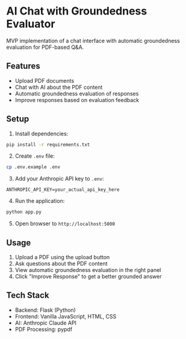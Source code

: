 # AI Chat with Groundedness Evaluator

MVP implementation of a chat interface with automatic groundedness evaluation for PDF-based Q&A.

## Features
- Upload PDF documents
- Chat with AI about the PDF content
- Automatic groundedness evaluation of responses
- Improve responses based on evaluation feedback

## Setup

1. Install dependencies:
```bash
pip install -r requirements.txt
```

2. Create `.env` file:
```bash
cp .env.example .env
```

3. Add your Anthropic API key to `.env`:
```
ANTHROPIC_API_KEY=your_actual_api_key_here
```

4. Run the application:
```bash
python app.py
```

5. Open browser to `http://localhost:5000`

## Usage

1. Upload a PDF using the upload button
2. Ask questions about the PDF content
3. View automatic groundedness evaluation in the right panel
4. Click "Improve Response" to get a better grounded answer

## Tech Stack
- Backend: Flask (Python)
- Frontend: Vanilla JavaScript, HTML, CSS
- AI: Anthropic Claude API
- PDF Processing: pypdf